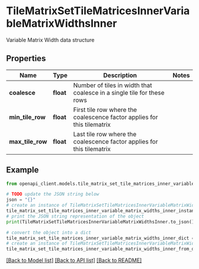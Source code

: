 # TileMatrixSetTileMatricesInnerVariableMatrixWidthsInner

Variable Matrix Width data structure

## Properties

Name | Type | Description | Notes
------------ | ------------- | ------------- | -------------
**coalesce** | **float** | Number of tiles in width that coalesce in a single tile for these rows | 
**min_tile_row** | **float** | First tile row where the coalescence factor applies for this tilematrix | 
**max_tile_row** | **float** | Last tile row where the coalescence factor applies for this tilematrix | 

## Example

```python
from openapi_client.models.tile_matrix_set_tile_matrices_inner_variable_matrix_widths_inner import TileMatrixSetTileMatricesInnerVariableMatrixWidthsInner

# TODO update the JSON string below
json = "{}"
# create an instance of TileMatrixSetTileMatricesInnerVariableMatrixWidthsInner from a JSON string
tile_matrix_set_tile_matrices_inner_variable_matrix_widths_inner_instance = TileMatrixSetTileMatricesInnerVariableMatrixWidthsInner.from_json(json)
# print the JSON string representation of the object
print(TileMatrixSetTileMatricesInnerVariableMatrixWidthsInner.to_json())

# convert the object into a dict
tile_matrix_set_tile_matrices_inner_variable_matrix_widths_inner_dict = tile_matrix_set_tile_matrices_inner_variable_matrix_widths_inner_instance.to_dict()
# create an instance of TileMatrixSetTileMatricesInnerVariableMatrixWidthsInner from a dict
tile_matrix_set_tile_matrices_inner_variable_matrix_widths_inner_from_dict = TileMatrixSetTileMatricesInnerVariableMatrixWidthsInner.from_dict(tile_matrix_set_tile_matrices_inner_variable_matrix_widths_inner_dict)
```
[[Back to Model list]](../README.md#documentation-for-models) [[Back to API list]](../README.md#documentation-for-api-endpoints) [[Back to README]](../README.md)


